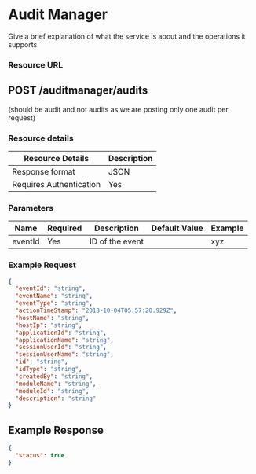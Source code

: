 # Audit Manager
Give a brief explanation of what the service is about and the operations it supports

### Resource URL
## POST /auditmanager/audits 
(should be audit and not audits as we are posting only one audit per request)

### Resource details

Resource Details | Description
------------ | -------------
Response format | JSON
Requires Authentication | Yes

### Parameters
Name | Required | Description | Default Value | Example
-----|----------|-------------|---------------|--------
eventId|Yes|ID of the event| | xyz

### Example Request
```JSON
{
  "eventId": "string",
  "eventName": "string",
  "eventType": "string",
  "actionTimeStamp": "2018-10-04T05:57:20.929Z",
  "hostName": "string",
  "hostIp": "string",
  "applicationId": "string",
  "applicationName": "string",
  "sessionUserId": "string",
  "sessionUserName": "string",
  "id": "string",
  "idType": "string",
  "createdBy": "string",
  "moduleName": "string",
  "moduleId": "string",
  "description": "string"
}
```
## Example Response
```JSON
{
  "status": true
}
```
